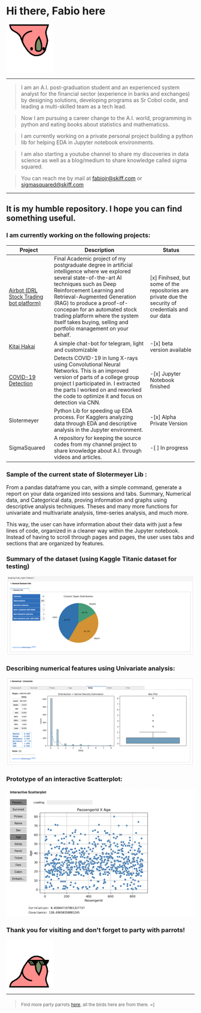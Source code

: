 # Hi there, Fabio here 
![party parrot](aussieparrot.gif)


<hr>

> I am an A.I. post-graduation student and an experienced system analyst for the financial sector (experience in banks and exchanges) by designing solutions, developing programs as Sr Cobol code, and leading a multi-skilled team as a tech lead.

> Now  I am pursuing a career change to the A.I. world, programming in python and eating books about statistics and mathematicss.

> I am currently working on a private personal project building a python lib for helping EDA in Jupyter notebook environments.
  
> I am also starting a youtube channel to share my discoveries in data science as well as a blog/medium to share knowledge called sigma squared.

> You can reach me by mail at fabiojr@skiff.com or sigmasquared@skiff.com

<hr>

<h2> It is my humble repository. I  hope you can find something useful.</h2>

<h3> I am currently working on the following projects:</h3>

| Project | Description | Status |
|------|-------|-------|
|[Airbot (DRL Stock Trading bot platform)](https://github.com/FabioD-Junior/airbot)|Final Academic project of my postgraduate degree in artificial intelligence where we explored several state-of-the-art AI techniques such as Deep Reinforcement Learning and Retrieval-Augmented Generation (RAG) to produce a proof-of-concepan for an automated stock trading platform where the system itself takes buying, selling and portfolio management on your behalf.|[x] Finihsed, but some of the repositories are private due the security of credentials and our data|
| [Kitai Hakai](https://github.com/FabioD-Junior/Kitai)  | A simple chat-bot for telegram, light and customizable | -[x] beta version available
| [COVID-19 Detection](https://github.com/FabioD-Junior/Covid-19-CNN)  | Detects COVID-19 in lung X-rays using Convolutional Neural Networks. This is an improved version of parts of a college group project I participated in. I extracted the parts I worked on and reworked the code to optimize it and focus on detection via CNN. | -[x] Jupyter Notebook finished
| Slotermeyer  | Python Lib for speeding up EDA process. For Kagglers analyzing data through EDA and descriptive analysis in the Jupyter environment.    |-[x] Alpha Private Version |
| SigmaSquared | A repository for keeping the source codes from my channel project to share knowledge about A.I. through videos and articles. | -[ ] In progress|

<h3> Sample of the current state of Slotermeyer Lib :</h3>
From a pandas dataframe you can, with a simple command, generate a report on your data organized into sessions and tabs.
Summary, Numerical data, and Categorical data, proving information and graphs using descriptive analysis techniques.
Theses and many more functions for univariate and multivariate analysis, time-series analysis, and much more.

This way, the user can have information about their data with just a few lines of code, organized in a cleaner way within the Jupyter notebook.
Instead of having to scroll through pages and pages, the user uses tabs and sections that are organized by features.

<h3>Summary of the dataset (using Kaggle Titanic dataset for testing)</h3>

![Slotermeyer_summary](Slotermeyer_summary.png)

<h3> Describing numerical features using Univariate analysis:</h3>

![Slotermeyer_numeric_features](Slotermeyer_numeric_features.png)

<h3>Prototype of an interactive Scatterplot:</h3>

![Slotermeyer_interactive_scatterplot](Slotermeyer_interactive_scatterplot.png)



<h3>Thank you for visiting and don't forget to party with parrots!</h3>

![party parrot](partyparrot.gif)

<hr>

 > <sub> Find more party parrots [here](https://cultofthepartyparrot.com/), all the birds here are from there. =] </sub> 
<!--
**FabioD-Junior/FabioD-Junior** is a ✨ _special_ ✨ repository because its `README.md` (this file) appears on your GitHub profile.

Here are some ideas to get you started:

- 🔭 I’m currently working on ...
- 🌱 I’m currently learning ...
- 👯 I’m looking to collaborate on ...
- 🤔 I’m looking for help with ...
- 💬 Ask me about ...
- 📫 How to reach me: ...
- 😄 Pronouns: ...
- ⚡ Fun fact: ...
-->
